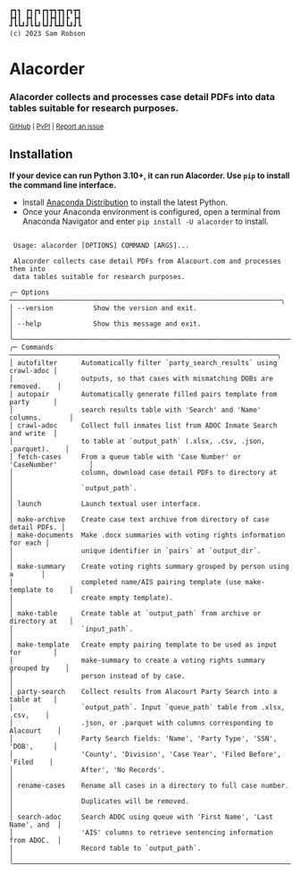 ```
┏┓┓ ┏┓┏┓┏┓┳┓┳┓┏┓┳┓ 
┣┫┃ ┣┫┃ ┃┃┣┫┃┃┣ ┣┫ 
┛┗┗┛┛┗┗┛┗┛┛┗┻┛┗┛┛┗ 
(c) 2023 Sam Robson
```
# **Alacorder**
### Alacorder collects and processes case detail PDFs into data tables suitable for research purposes.

<sup>[GitHub](https://github.com/sbrobson959/alacorder)  | [PyPI](https://pypi.org/project/alacorder/)     | [Report an issue](mailto:sbrobson@crimson.ua.edu)
</sup>

## **Installation**

**If your device can run Python 3.10+, it can run Alacorder. Use `pip` to install the command line interface.**

* Install [Anaconda Distribution](https://www.anaconda.com/products/distribution) to install the latest Python.
* Once your Anaconda environment is configured, open a terminal from Anaconda Navigator and enter `pip install -U alacorder` to install.

```

 Usage: alacorder [OPTIONS] COMMAND [ARGS]...

 Alacorder collects case detail PDFs from Alacourt.com and processes them into
 data tables suitable for research purposes.

╭─ Options ────────────────────────────────────────────────────────────────────╮
│ --version          Show the version and exit.                                │
│ --help             Show this message and exit.                               │
╰──────────────────────────────────────────────────────────────────────────────╯
╭─ Commands ───────────────────────────────────────────────────────────────────╮
│ autofilter      Automatically filter `party_search_results` using crawl-adoc │
│                 outputs, so that cases with mismatching DOBs are removed.    │
│ autopair        Automatically generate filled pairs template from party      │
│                 search results table with 'Search' and 'Name' columns.       │
│ crawl-adoc      Collect full inmates list from ADOC Inmate Search and write  │
│                 to table at `output_path` (.xlsx, .csv, .json, .parquet).    │
│ fetch-cases     From a queue table with 'Case Number' or 'CaseNumber'        │
│                 column, download case detail PDFs to directory at            │
│                 `output_path`.                                               │
│ launch          Launch textual user interface.                               │
│ make-archive    Create case text archive from directory of case detail PDFs. │
│ make-documents  Make .docx summaries with voting rights information for each │
│                 unique identifier in `pairs` at `output_dir`.                │
│ make-summary    Create voting rights summary grouped by person using a       │
│                 completed name/AIS pairing template (use make-template to    │
│                 create empty template).                                      │
│ make-table      Create table at `output_path` from archive or directory at   │
│                 `input_path`.                                                │
│ make-template   Create empty pairing template to be used as input for        │
│                 make-summary to create a voting rights summary grouped by    │
│                 person instead of by case.                                   │
│ party-search    Collect results from Alacourt Party Search into a table at   │
│                 `output_path`. Input `queue_path` table from .xlsx, .csv,    │
│                 .json, or .parquet with columns corresponding to Alacourt    │
│                 Party Search fields: 'Name', 'Party Type', 'SSN', 'DOB',     │
│                 'County', 'Division', 'Case Year', 'Filed Before', 'Filed    │
│                 After', 'No Records'.                                        │
│ rename-cases    Rename all cases in a directory to full case number.         │
│                 Duplicates will be removed.                                  │
│ search-adoc     Search ADOC using queue with 'First Name', 'Last Name', and  │
│                 'AIS' columns to retrieve sentencing information from ADOC.  │
│                 Record table to `output_path`.                               │
╰──────────────────────────────────────────────────────────────────────────────╯

```